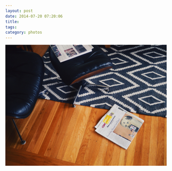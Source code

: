 ```yaml
---
layout: post
date: 2014-07-20 07:20:06
title: 
tags:
category: photos
---
```


![title](/assets/photoblog/eams-nyt.jpg)